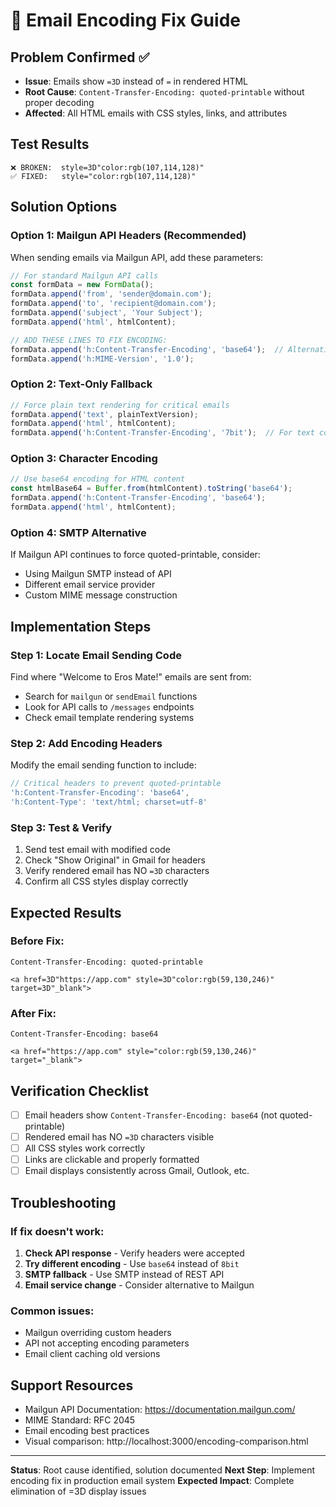 # 🔧 Email Encoding Fix Guide

## Problem Confirmed ✅
- **Issue**: Emails show `=3D` instead of `=` in rendered HTML
- **Root Cause**: `Content-Transfer-Encoding: quoted-printable` without proper decoding
- **Affected**: All HTML emails with CSS styles, links, and attributes

## Test Results
```
❌ BROKEN:  style=3D"color:rgb(107,114,128)"
✅ FIXED:   style="color:rgb(107,114,128)"
```

## Solution Options

### Option 1: Mailgun API Headers (Recommended)
When sending emails via Mailgun API, add these parameters:

```javascript
// For standard Mailgun API calls
const formData = new FormData();
formData.append('from', 'sender@domain.com');
formData.append('to', 'recipient@domain.com');
formData.append('subject', 'Your Subject');
formData.append('html', htmlContent);

// ADD THESE LINES TO FIX ENCODING:
formData.append('h:Content-Transfer-Encoding', 'base64');  // Alternative to 8bit
formData.append('h:MIME-Version', '1.0');
```

### Option 2: Text-Only Fallback
```javascript
// Force plain text rendering for critical emails
formData.append('text', plainTextVersion);
formData.append('html', htmlContent);
formData.append('h:Content-Transfer-Encoding', '7bit');  // For text content
```

### Option 3: Character Encoding
```javascript
// Use base64 encoding for HTML content
const htmlBase64 = Buffer.from(htmlContent).toString('base64');
formData.append('h:Content-Transfer-Encoding', 'base64');
formData.append('html', htmlContent);
```

### Option 4: SMTP Alternative
If Mailgun API continues to force quoted-printable, consider:
- Using Mailgun SMTP instead of API
- Different email service provider
- Custom MIME message construction

## Implementation Steps

### Step 1: Locate Email Sending Code
Find where "Welcome to Eros Mate!" emails are sent from:
- Search for `mailgun` or `sendEmail` functions
- Look for API calls to `/messages` endpoints
- Check email template rendering systems

### Step 2: Add Encoding Headers
Modify the email sending function to include:
```javascript
// Critical headers to prevent quoted-printable
'h:Content-Transfer-Encoding': 'base64',
'h:Content-Type': 'text/html; charset=utf-8'
```

### Step 3: Test & Verify
1. Send test email with modified code
2. Check "Show Original" in Gmail for headers
3. Verify rendered email has NO `=3D` characters
4. Confirm all CSS styles display correctly

## Expected Results

### Before Fix:
```
Content-Transfer-Encoding: quoted-printable

<a href=3D"https://app.com" style=3D"color:rgb(59,130,246)" target=3D"_blank">
```

### After Fix:
```
Content-Transfer-Encoding: base64

<a href="https://app.com" style="color:rgb(59,130,246)" target="_blank">
```

## Verification Checklist
- [ ] Email headers show `Content-Transfer-Encoding: base64` (not quoted-printable)
- [ ] Rendered email has NO `=3D` characters visible
- [ ] All CSS styles work correctly
- [ ] Links are clickable and properly formatted
- [ ] Email displays consistently across Gmail, Outlook, etc.

## Troubleshooting

### If fix doesn't work:
1. **Check API response** - Verify headers were accepted
2. **Try different encoding** - Use `base64` instead of `8bit`
3. **SMTP fallback** - Use SMTP instead of REST API
4. **Email service change** - Consider alternative to Mailgun

### Common issues:
- Mailgun overriding custom headers
- API not accepting encoding parameters
- Email client caching old versions

## Support Resources
- Mailgun API Documentation: https://documentation.mailgun.com/
- MIME Standard: RFC 2045
- Email encoding best practices
- Visual comparison: http://localhost:3000/encoding-comparison.html

---

**Status**: Root cause identified, solution documented
**Next Step**: Implement encoding fix in production email system
**Expected Impact**: Complete elimination of =3D display issues